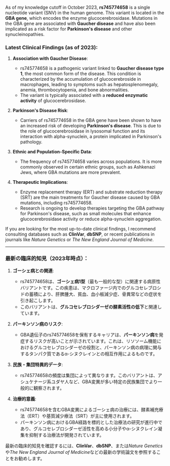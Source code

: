As of my knowledge cutoff in October 2023, **rs745774658** is a single nucleotide variant (SNV) in the human genome. This variant is located in the **GBA gene**, which encodes the enzyme glucocerebrosidase. Mutations in the GBA gene are associated with **Gaucher disease** and have also been implicated as a risk factor for **Parkinson's disease** and other synucleinopathies.

### Latest Clinical Findings (as of 2023):
1. **Association with Gaucher Disease**:
   - rs745774658 is a pathogenic variant linked to **Gaucher disease type 1**, the most common form of the disease. This condition is characterized by the accumulation of glucocerebroside in macrophages, leading to symptoms such as hepatosplenomegaly, anemia, thrombocytopenia, and bone abnormalities.
   - The variant is typically associated with a **reduced enzymatic activity** of glucocerebrosidase.

2. **Parkinson's Disease Risk**:
   - Carriers of rs745774658 in the GBA gene have been shown to have an increased risk of developing **Parkinson's disease**. This is due to the role of glucocerebrosidase in lysosomal function and its interaction with alpha-synuclein, a protein implicated in Parkinson's pathology.

3. **Ethnic and Population-Specific Data**:
   - The frequency of rs745774658 varies across populations. It is more commonly observed in certain ethnic groups, such as Ashkenazi Jews, where GBA mutations are more prevalent.

4. **Therapeutic Implications**:
   - Enzyme replacement therapy (ERT) and substrate reduction therapy (SRT) are the main treatments for Gaucher disease caused by GBA mutations, including rs745774658.
   - Research is ongoing to develop therapies targeting the GBA pathway for Parkinson's disease, such as small molecules that enhance glucocerebrosidase activity or reduce alpha-synuclein aggregation.

If you are looking for the most up-to-date clinical findings, I recommend consulting databases such as **ClinVar**, **dbSNP**, or recent publications in journals like *Nature Genetics* or *The New England Journal of Medicine*.

---

### 最新の臨床的知見（2023年時点）：
1. **ゴーシェ病との関連**:
   - rs745774658は、**ゴーシェ病1型**（最も一般的な型）に関連する病原性バリアントです。この疾患は、マクロファージ内でのグルコセレブロシドの蓄積により、肝脾腫大、貧血、血小板減少症、骨異常などの症状を引き起こします。
   - このバリアントは、**グルコセレブロシダーゼの酵素活性の低下**と関連しています。

2. **パーキンソン病のリスク**:
   - GBA遺伝子のrs745774658を保有するキャリアは、**パーキンソン病**を発症するリスクが高いことが示されています。これは、リソソーム機能におけるグルコセレブロシダーゼの役割と、パーキンソン病の病理に関与するタンパク質であるα-シヌクレインとの相互作用によるものです。

3. **民族・集団特異的データ**:
   - rs745774658の頻度は集団によって異なります。このバリアントは、アシュケナージ系ユダヤ人など、GBA変異が多い特定の民族集団でより一般的に観察されます。

4. **治療的意義**:
   - rs745774658を含むGBA変異によるゴーシェ病の治療には、酵素補充療法（ERT）や基質減少療法（SRT）が主に使用されます。
   - パーキンソン病におけるGBA経路を標的とした治療法の研究が進行中であり、グルコセレブロシダーゼ活性を高める小分子やα-シヌクレイン凝集を抑制する治療法が開発されています。

最新の臨床的知見を確認するには、**ClinVar**、**dbSNP**、または*Nature Genetics*や*The New England Journal of Medicine*などの最新の学術論文を参照することをお勧めします。